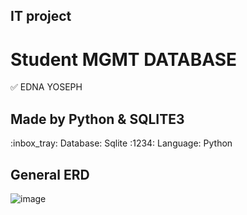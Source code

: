 ## IT project
# Student MGMT DATABASE

:white_check_mark: EDNA YOSEPH

<h2>Made by Python & SQLITE3</h2>
:inbox_tray: Database: Sqlite
:1234: Language: Python

## General ERD
![image](https://github.com/ednayoseph/STUD-MGMT-DB/assets/157109581/53d04e4d-39d1-4dc0-9c38-3957fd3a4bf8)
